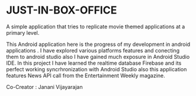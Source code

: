 # JUST-IN-BOX-OFFICE

A simple application that tries to replicate movie themed applications at a primary level.

This Android application here is the progress of my development in android applications . I have explored various platforms features and conecting them to android studio also I have gained much exposure in Android Studio IDE.
In this project I have learned the realtime database Firebase and its perfect working syncrhronization with Android Studio also this application features News API call from the Entertainment Weekly magazine.

Co-Creator : Janani Vijayarajan
